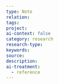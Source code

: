 ```yaml
---
type: Note
relation:
tags:
project:
ai-context: false
category: research
research-type:
keywords:
source:
description:
ai-treatment:
  - reference
---
```

